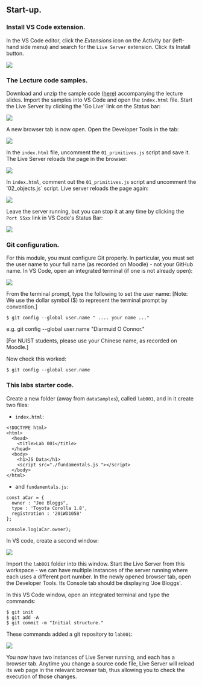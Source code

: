 ## Start-up.

### Install VS Code extension.

In the VS Code editor, click the *Extensions* icon on the Activity bar (left-hand side menu) and search for the `Live Server` extension. Click its Install button.

![][lives]

### The Lecture code samples.

Download and unzip the sample code ([here][source]) accompanying the lecture slides. Import the samples into VS Code and open the `index.html` file. Start the Live Server by clicking the 'Go Live' link on the Status bar:

![][live]

A new browser tab is now open. Open the Developer Tools in the tab:

![][devtool]

In the `index.html` file, uncomment the `01_primitives.js` script and save it. The Live Server reloads the page in the browser:

![][primitives]

In `index.html`, comment out the `01_primitives.js` script and uncomment the '02_objects.js` script. Live server reloads the page again: 

![][objects]

Leave the server running, but you can stop it at any time by clicking the `Port 55xx` link in VS Code's Status Bar:

![][stop]

### Git configuration.

For this module, you must configure Git properly. In particular, you must set the user name to your full name (as recorded on Moodle) - not your GitHub name. In VS Code, open an integrated terminal (if one is not already open):

![][session]

From the terminal prompt, type the following to set the user name:
[Note: We use the dollar symbol ($) to represent the terminal prompt by convention.]
~~~
$ git config --global user.name " .... your name ..."
~~~
e.g. git config --global user.name "Diarmuid O Connor."

[For NUIST students, please use your Chinese name, as recorded on Moodle.]

Now check this worked:
~~~
$ git config --global user.name
~~~

### This labs starter code.

Create a new folder (away from `dataSamples`), called `lab001`, and in it create two files:

+ `index.html`:
~~~
<!DOCTYPE html>
<html>
  <head>
    <title>Lab 001</title>
  </head>
  <body>
    <h1>JS Data</h1>
    <script src="./fundamentals.js "></script>
  </body>
</html>
~~~
+ and `fundamentals.js`:
~~~
const aCar = {
  owner : "Joe Bloggs",
  type : 'Toyota Corolla 1.8',
  registration : '201WD1058'
};

console.log(aCar.owner);
~~~

In VS code, create a second window:

![][window]

Import the `lab001` folder into this window. Start the Live Server from this workspace - we can have multiple instances of the server running where each uses a different port number. In the newly opened browser tab, open the Developer Tools. Its Console tab should be displaying 'Joe Bloggs'.

In this VS Code window, open an integrated terminal and type the commands:
~~~
$ git init
$ git add -A
$ git commit -m "Initial structure."
~~~
These commands added a git repository to `lab001`:

![][gitinit]

You now have two instances of Live Server running, and each has a browser tab. Anytime you change a source code file, Live Server will reload its web page in the relevant browser tab, thus allowing you to check the execution of those changes.

[live]: ./img/live.png
[devtool]: ./img/devtool.png
[primitives]: ./img/primitives.png
[objects]: ./img/objects.png
[source]: ./archives/dataSamples.zip
[stop]: ./img/stop.png
[window]: ./img/window.png
[session]: ./img/session.png
[lives]: ./img/lives.png
[gitinit]: ./img/gitinit.png
